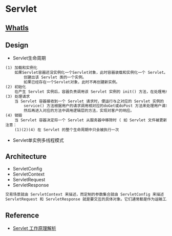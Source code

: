 # Servlet

## [WhatIs](WhatIs.md)

## Design
* Servlet生命周期
```md
(1) 加载和实例化
	如果Servlet容器还没实例化一个Servlet对象，此时容器装载和实例化一个 Servlet。
		创建出该 Servlet 类的一个实例。
		如果已经存在一个Servlet对象，此时不再创建新实例。
(2) 初始化
	在产生 Servlet 实例后，容器负责调用该 Servlet 实例的 init() 方法，在处理用户请求之前，来做一些额外的初始化工作。
(3) 处理请求
	当 Servlet 容器接收到一个 Servlet 请求时，便运行与之对应的 Servlet 实例的 service() 方法，
		service() 方法根据用户的请求调用相对应的doGet或doPost 方法来处理用户请求。
		然后再进入对应的方法中调用逻辑层的方法，实现对客户的响应。
(4) 销毁
	当 Servlet 容器决定将一个 Servlet 从服务器中移除时 ( 如 Servlet 文件被更新 )，便调用该 Servlet 实例的 destroy() 方法，在销毁该 Servlet 实例之前，来做一些其他的工作。
注意：
	(1)(2)(4) 在 Servlet 的整个生命周期中只会被执行一次
```
* Servlet单实例多线程模式

## Architecture

* ServletConfig
* ServletContext 
* ServletRequest
* ServletResponse

```md
交易场景就由 ServletContext 来描述，而定制的参数集合就由 ServletConfig 来描述
ServletRequest 和 ServletResponse 就是要交互的具体对象。它们通常都是作为运输工具来传递交互结果。
```

## Reference
* [Servlet 工作原理解析](https://www.ibm.com/developerworks/cn/java/j-lo-servlet/)
